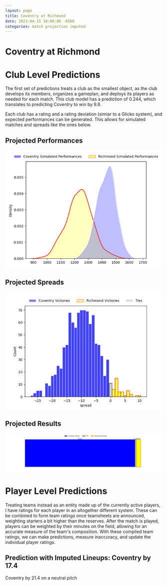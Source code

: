 ```yaml
---  
layout: page  
title: Coventry at Richmond  
date: 2023-04-15 18:00:00 -0500  
categories: match projection imputed  
---
```

# Coventry at Richmond

# Club Level Predictions


The first set of predictions treats a club as the smallest object, as the club develops its members, organizes a gameplan, and deploys its players as needed for each match. This club model has a prediction of 0.244, which translates to predicting Coventry to win by 9.8.

Each club has a rating and a rating deviation (simiar to a Glicko system), and expected performances can be generated. This allows for simulated matches and spreads like the ones below.
## Projected Performances


![Projected Performances](plots/performances_2023-04-15-Richmond-Coventry.png)
## Projected Spreads


![Projected Spreads](plots/spreads_2023-04-15-Richmond-Coventry.png)
## Projected Results


![Projected Results](plots/resultbar_2023-04-15-Richmond-Coventry.png)
# Player Level Predictions


Treating teams instead as an entity made up of the currently active players, I have ratings for each player in an altogether different system. These can be combined to form team ratings once teamsheets are announced, weighting starters a bit higher than the reserves. After the match is played, players can be weighted by their minutes on the field, allowing for an accurate measure of the team's composition. With these compiled team ratings, we can make predictions, measure inaccuracy, and update the individual player ratings.
## Prediction with Imputed Lineups: Coventry by 17.4


Coventry by 21.4 on a neutral pitch

